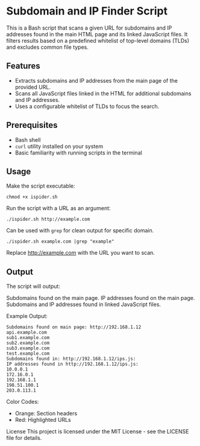 # Subdomain and IP Finder Script

This is a Bash script that scans a given URL for subdomains and IP addresses found in the main HTML page and its linked JavaScript files. It filters results based on a predefined whitelist of top-level domains (TLDs) and excludes common file types.

## Features

- Extracts subdomains and IP addresses from the main page of the provided URL.
- Scans all JavaScript files linked in the HTML for additional subdomains and IP addresses.
- Uses a configurable whitelist of TLDs to focus the search.

## Prerequisites

- Bash shell
- `curl` utility installed on your system
- Basic familiarity with running scripts in the terminal

## Usage

Make the script executable:

```
chmod +x ispider.sh
```
Run the script with a URL as an argument:
```
./ispider.sh http://example.com
```

Can be used with `grep` for clean output for specific domain.
```
./ispider.sh example.com |grep "example"
```

Replace http://example.com with the URL you want to scan.

## Output
The script will output:

Subdomains found on the main page.
IP addresses found on the main page.
Subdomains and IP addresses found in linked JavaScript files.

Example Output:
```
Subdomains found on main page: http://192.168.1.12
api.example.com
sub1.example.com
sub2.example.com
sub3.example.com
test.example.com
Subdomains found in: http://192.168.1.12/ips.js:
IP addresses found in http://192.168.1.12/ips.js:
10.0.0.1
172.16.0.1
192.168.1.1
198.51.100.1
203.0.113.1
```
Color Codes:
- Orange: Section headers
- Red: Highlighted URLs

License
This project is licensed under the MIT License - see the LICENSE file for details.